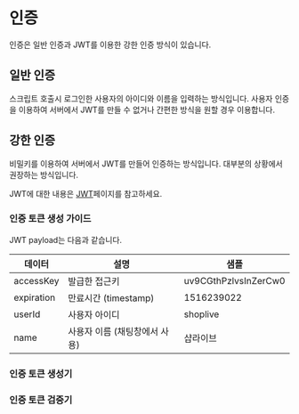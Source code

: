 # 인증

인증은 일반 인증과 JWT를 이용한 강한 인증 방식이 있습니다.

## 일반 인증

스크립트 호출시 로그인한 사용자의 아이디와 이름을 입력하는 방식입니다. 사용자 인증을 이용하여 서버에서 JWT를 만들 수 없거나 간편한 방식을 원할 경우 이용합니다.

## 강한 인증

비밀키를 이용하여 서버에서 JWT를 만들어 인증하는 방식입니다. 대부분의 상황에서 권장하는 방식입니다.

JWT에 대한 내용은 [JWT](./jwt)페이지를 참고하세요.

### 인증 토큰 생성 가이드

JWT payload는 다음과 같습니다.

| 데이터     | 설명                          | 샘플                 |
| ---------- | ----------------------------- | -------------------- |
| accessKey  | 발급한 접근키                 | uv9CGthPzlvsInZerCw0 |
| expiration | 만료시간 (timestamp)          | 1516239022           |
| userId     | 사용자 아이디                 | shoplive             |
| name       | 사용자 이름 (채팅창에서 사용) | 샵라이브             |

### 인증 토큰 생성기

<AuthorizationGenerator />

### 인증 토큰 검증기

<AuthorizationValidator />
